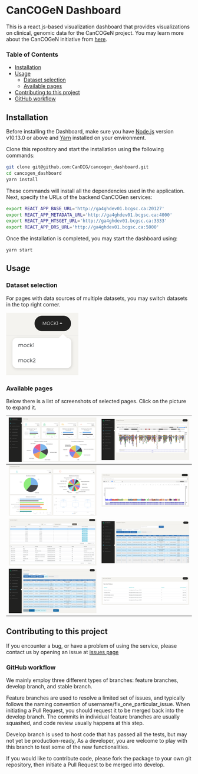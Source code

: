 # CanCOGeN Dashboard

This is a react.js-based visualization dashboard that provides visualizations on clinical, genomic data for the CanCOGeN project. You may learn more about the CanCOGeN initiative from [here](https://www.genomecanada.ca/en/cancogen).

### Table of Contents
- [Installation](#installation)
- [Usage](#usage)
  - [Dataset selection](#dataset-selection)
  - [Available pages](#available-pages)
- [Contributing to this project](#contributing-to-this-project)
- [GitHub workflow](#github-workflow)


## Installation

Before installing the Dashboard, make sure you have [Node.js](https://nodejs.org/en/) version v10.13.0 or above and [Yarn](https://yarnpkg.com/) installed on your environment.

Clone this repository and start the installation using the following commands:
```bash
git clone git@github.com:CanDIG/cancogen_dashboard.git
cd cancogen_dashboard
yarn install
```
These commands will install all the dependencies used in the application. Next, specify the URLs of the backend CanCOGen services:
```bash
export REACT_APP_BASE_URL='http://ga4ghdev01.bcgsc.ca:20127'
export REACT_APP_METADATA_URL='http://ga4ghdev01.bcgsc.ca:4000'
export REACT_APP_HTSGET_URL='http://ga4ghdev01.bcgsc.ca:3333'
export REACT_APP_DRS_URL='http://ga4ghdev01.bcgsc.ca:5000'
```

Once the installation is completed, you may start the dashboard using:
```bash
yarn start
```

## Usage

### Dataset selection

For pages with data sources of multiple datasets, you may switch datasets in the top right corner.

![](https://raw.githubusercontent.com/CanDIG/cancogen_dashboard/develop/docs/datasets_dropdown.png)

### Available pages

Below there is a list of screenshots of selected pages. Click on the picture to expand it.

| ![](https://raw.githubusercontent.com/CanDIG/cancogen_dashboard/develop/docs/overview_page.png)        | ![](https://raw.githubusercontent.com/CanDIG/cancogen_dashboard/develop/docs/htsget_browser.png) |
|------------------------------------------------------------------------------------------------------------------|---------------------------------------------------------------------------------------------------------------|
| ![](https://raw.githubusercontent.com/CanDIG/cancogen_dashboard/develop/docs/individuals_overview.png) | ![](https://raw.githubusercontent.com/CanDIG/cancogen_dashboard/develop/docs/gwas_browser.png)      |
| ![](https://raw.githubusercontent.com/CanDIG/cancogen_dashboard/develop/docs/variants_search.png)      | ![](https://raw.githubusercontent.com/CanDIG/cancogen_dashboard/develop/docs/symptoms_search.png) |
| ![](https://raw.githubusercontent.com/CanDIG/cancogen_dashboard/develop/docs/chord_metadata.png)       |   ![](https://raw.githubusercontent.com/CanDIG/cancogen_dashboard/develop/docs/services_status.png)                                                                                                              |

## Contributing to this project

If you encounter a bug, or have a problem of using the service, please contact us by opening an issue at [issues page](https://github.com/CanDIG/cancogen_dashboard/issues)

### GitHub workflow

We mainly employ three different types of branches: feature branches, develop branch, and stable branch.

Feature branches are used to resolve a limited set of issues, and typically follows the naming convention of username/fix_one_particular_issue. When initiating a Pull Request, you should request it to be merged back into the develop branch. The commits in individual feature branches are usually squashed, and code review usually happens at this step.

Develop branch is used to host code that has passed all the tests, but may not yet be production-ready, As a developer, you are welcome to play with this branch to test some of the new functionalities.

If you would like to contribute code, please fork the package to your own git repository, then initiate a Pull Request to be merged into develop.

